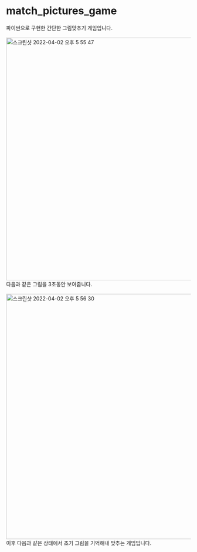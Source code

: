 # match_pictures_game
파이썬으로 구현한 간단한 그림맞추기 게임입니다. 
</br>
</br>
<img width="659" alt="스크린샷 2022-04-02 오후 5 55 47" src="https://user-images.githubusercontent.com/68934467/161375683-514c936c-7564-4010-9d4f-e931644bfae8.png">
</br>
다음과 같은 그림을 3초동안 보여줍니다. 
</br>
</br>
<img width="666" alt="스크린샷 2022-04-02 오후 5 56 30" src="https://user-images.githubusercontent.com/68934467/161375704-f2674595-8b3c-4cc2-aff0-b918ed8ad72e.png">
</br>
이후 다음과 같은 상태에서 초기 그림을 기억해내 맞추는 게임입니다. 
